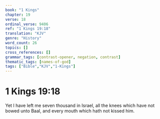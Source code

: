 ```yaml
---
book: "1 Kings"
chapter: 19
verse: 18
ordinal_verse: 9406
ref: "1 Kings 19:18"
translation: "KJV"
genre: "History"
word_count: 26
topics: []
cross_references: []
grammar_tags: [contrast-opener, negation, contrast]
thematic_tags: [names-of-god]
tags: ["Bible","KJV","1-Kings"]
---
```


# 1 Kings 19:18

Yet I have left me seven thousand in Israel, all the knees which have not bowed unto Baal, and every mouth which hath not kissed him.
